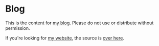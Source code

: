 # Blog

This is the content for [my blog](http://sam.roon.io). Please do not use or distribute without permission.

If you're looking for [my website](http://soff.es), the source is [over here](https://github.com/soffes/soff.es).

